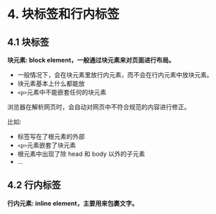 # 4. 块标签和行内标签

## 4.1 块标签

**块元素: block element，一般通过块元素来对页面进行布局。**

* 一般情况下，会在块元素里放行内元素，而不会在行内元素中放块元素。
* 块元素基本上什么都能放
* `<p>`元素中不能嵌套任何的块元素

浏览器在解析网页时，会自动对网页中不符合规范的内容进行修正。

比如:
* 标签写在了根元素的外部
* `<p>`元素嵌套了块元素
* 根元素中出现了除 head 和 body 以外的子元素
* ...


## 4.2 行内标签
**行内元素: inline element，主要用来包裹文字。**


